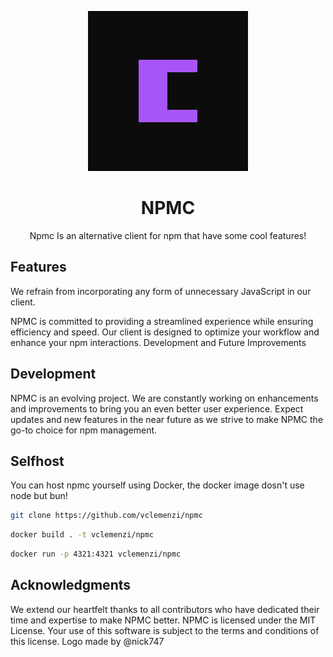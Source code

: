 <div align="center">

![logo](./public/logo/dark.png)

# NPMC
Npmc Is an alternative client for npm that have some cool features!
</div>

## Features

We refrain from incorporating any form of unnecessary JavaScript in our client.

NPMC is committed to providing a streamlined experience while ensuring efficiency and speed. Our client is designed to optimize your workflow and enhance your npm interactions.
Development and Future Improvements

## Development

NPMC is an evolving project. We are constantly working on enhancements and improvements to bring you an even better user experience. Expect updates and new features in the near future as we strive to make NPMC the go-to choice for npm management.

## Selfhost
You can host npmc yourself using Docker, the docker image dosn't use node but bun!

```bash
git clone https://github.com/vclemenzi/npmc
```

```bash
docker build . -t vclemenzi/npmc
```

```bash
docker run -p 4321:4321 vclemenzi/npmc
```

## Acknowledgments

We extend our heartfelt thanks to all contributors who have dedicated their time and expertise to make NPMC better.
NPMC is licensed under the MIT License. Your use of this software is subject to the terms and conditions of this license. Logo made by @nick747
